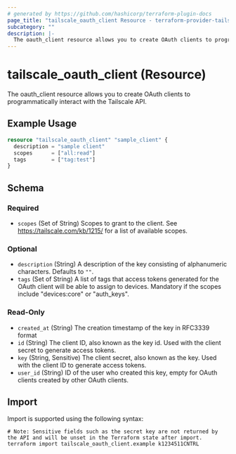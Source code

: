 ```yaml
---
# generated by https://github.com/hashicorp/terraform-plugin-docs
page_title: "tailscale_oauth_client Resource - terraform-provider-tailscale"
subcategory: ""
description: |-
  The oauth_client resource allows you to create OAuth clients to programmatically interact with the Tailscale API.
---
```


# tailscale_oauth_client (Resource)

The oauth_client resource allows you to create OAuth clients to programmatically interact with the Tailscale API.

## Example Usage

```terraform
resource "tailscale_oauth_client" "sample_client" {
  description = "sample client"
  scopes      = ["all:read"]
  tags        = ["tag:test"]
}
```

<!-- schema generated by tfplugindocs -->
## Schema

### Required

- `scopes` (Set of String) Scopes to grant to the client. See https://tailscale.com/kb/1215/ for a list of available scopes.

### Optional

- `description` (String) A description of the key consisting of alphanumeric characters. Defaults to `""`.
- `tags` (Set of String) A list of tags that access tokens generated for the OAuth client will be able to assign to devices. Mandatory if the scopes include "devices:core" or "auth_keys".

### Read-Only

- `created_at` (String) The creation timestamp of the key in RFC3339 format
- `id` (String) The client ID, also known as the key id. Used with the client secret to generate access tokens.
- `key` (String, Sensitive) The client secret, also known as the key. Used with the client ID to generate access tokens.
- `user_id` (String) ID of the user who created this key, empty for OAuth clients created by other OAuth clients.

## Import

Import is supported using the following syntax:

```shell
# Note: Sensitive fields such as the secret key are not returned by the API and will be unset in the Terraform state after import.
terraform import tailscale_oauth_client.example k1234511CNTRL
```
